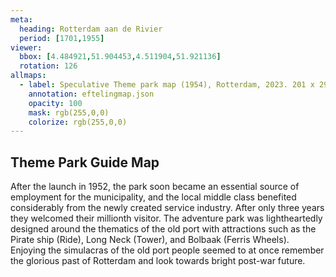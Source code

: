 ```yaml
---
meta:
  heading: Rotterdam aan de Rivier
  period: [1701,1955]
viewer:
  bbox: [4.484921,51.904453,4.511904,51.921136]
  rotation: 126
allmaps:
  - label: Speculative Theme park map (1954), Rotterdam, 2023. 201 x 297mm. The Berlage. Based on the park map of Henry Knoet of 1986. Scale 1:5,000. De Efteling Archive.
    annotation: eftelingmap.json
    opacity: 100
    mask: rgb(255,0,0)
    colorize: rgb(255,0,0)
---
```

##  Theme Park Guide Map

After the launch in 1952, the park soon became an essential source of employment for the municipality, and the local middle class benefited considerably from the newly created service industry. After only three years they welcomed their millionth visitor. The adventure park was lightheartedly designed around the thematics of the old port with attractions such as the Pirate ship (Ride), Long Neck (Tower), and Bolbaak (Ferris Wheels). Enjoying the simulacras of the old port people seemed to at once remember the glorious past of Rotterdam and look towards bright post-war future.
